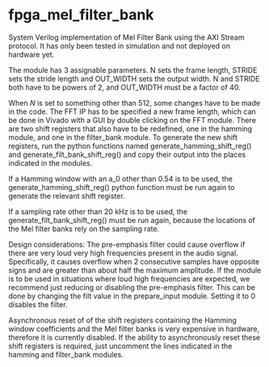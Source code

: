 # fpga_mel_filter_bank
System Verilog implementation of Mel Filter Bank using the AXI Stream protocol. It has only been tested in simulation and not deployed on hardware yet.

The module has 3 assignable parameters. N sets the frame length, STRIDE sets the stride length and OUT_WIDTH sets the output width. N and STRIDE both have to be powers of 2, and OUT_WIDTH must be a factor of 40.

When $N$ is set to something other than 512, some changes have to be made in the code. The FFT IP has to be specified a new frame length, which can be done in Vivado with a GUI by double clicking on the FFT module. There are two shift registers that also have to be redefined, one in the hamming module, and one in the filter_bank module. To generate the new shift registers, run the python functions named generate_hamming_shift_reg() and generate_filt_bank_shift_reg() and copy their output into the places indicated in the modules.

If a Hamming window with an a_0 other than 0.54 is to be used, the generate_hamming_shift_reg() python function must be run again to generate the relevant shift register.

If a sampling rate other than 20 kHz is to be used, the generate_filt_bank_shift_reg() must be run again, because the locations of the Mel filter banks rely on the sampling rate.

Design considerations:
The pre-emphasis filter could cause overflow if there are very loud very high frequencies present in the audio signal. Specifically, it causes overflow when 2 consecutive samples have opposite signs and are greater than about half the maximum amplitude. If the module is to be used in situations where loud high frequencies are expected, we recommend just reducing or disabling the pre-emphasis filter. This can be done by changing the filt value in the prepare_input module. Setting it to 0 disables the filter.

Asynchronous reset of of the shift registers containing the Hamming window coefficients and the Mel filter banks is very expensive in hardware, therefore it is currently disabled. If the ability to asynchronously reset these shift registers is required, just uncomment the lines indicated in the hamming and filter_bank modules.
